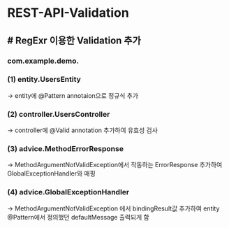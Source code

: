 # REST-API-Validation

## # RegExr 이용한 Validation 추가


### com.example.demo.

### (1) entity.UsersEntity
  -> entity에 @Pattern annotaion으로 정규식 추가

### (2) controller.UsersController
  -> controller에 @Valid annotation 추가하여 유효성 검사

### (3) advice.MethodErrorResponse
  -> MethodArgumentNotValidException에서 작동하는 ErrorResponse 추가하여 GlobalExceptionHandler와 매핑

### (4) advice.GlobalExceptionHandler
  -> MethodArgumentNotValidException 에서 bindingResult값 추가하여 entity @Pattern에서 정의했던 defaultMessage 출력되게 함
